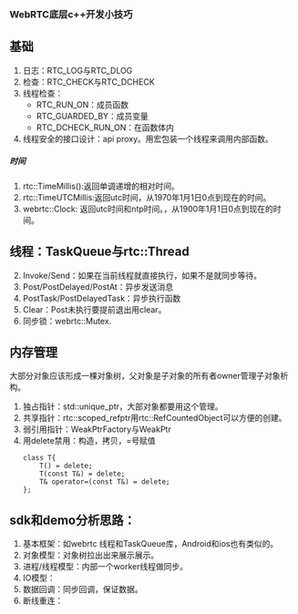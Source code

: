 ### WebRTC底层c++开发小技巧

## 基础

1. 日志：RTC_LOG与RTC_DLOG
2. 检查：RTC_CHECK与RTC_DCHECK
3. 线程检查：
    - RTC_RUN_ON：成员函数
    - RTC_GUARDED_BY：成员变量
    - RTC_DCHECK_RUN_ON：在函数体内
4. 线程安全的接口设计：api proxy。用宏包装一个线程来调用内部函数。

##### 时间
1. rtc::TimeMillis():返回单调递增的相对时间。
2. rtc::TimeUTCMillis:返回utc时间，从1970年1月1日0点到现在的时间。
3. webrtc::Clock: 返回utc时间和ntp时间。，从1900年1月1日0点到现在的时间。


## 线程：TaskQueue与rtc::Thread
2. Invoke/Send：如果在当前线程就直接执行，如果不是就同步等待。
2. Post/PostDelayed/PostAt：异步发送消息
5. PostTask/PostDelayedTask：异步执行函数
7. Clear：Post未执行要提前退出用clear。
8. 同步锁：webrtc::Mutex.

## 内存管理
大部分对象应该形成一棵对象树，父对象是子对象的所有者owner管理子对象析构。
1. 独占指针：std::unique_ptr<T>，大部对象都要用这个管理。
2. 共享指针：rtc::scoped_refptr<T>用rtc::RefCountedObject<T>可以方便的创建。
4. 弱引用指针：WeakPtrFactory<T>与WeakPtr<T>
5. 用delete禁用：构造，拷贝，=号赋值
    ```
    class T{
        T() = delete;
        T(const T&) = delete;
        T& operator=(const T&) = delete;
    };
    ```


## sdk和demo分析思路：
1. 基本框架：如webrtc 线程和TaskQueue库，Android和ios也有类似的。
1. 对象模型：对象树拉出出来展示展示。
2. 进程/线程模型：内部一个worker线程做同步。
3. IO模型：
3. 数据回调：同步回调，保证数据。
4. 断线重连：